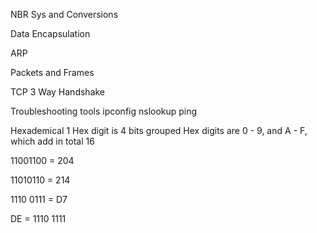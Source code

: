 NBR Sys and Conversions 

Data Encapsulation

ARP 

Packets and Frames

TCP 3 Way Handshake 

Troubleshooting tools 
	ipconfig 
	nslookup 
	ping 

Hexademical 
1 Hex digit is 4 bits grouped 
Hex digits are 0 - 9, and A - F, which add in total 16 

11001100 = 204 
 
11010110 = 214 

1110 0111 = D7

DE = 1110 1111


